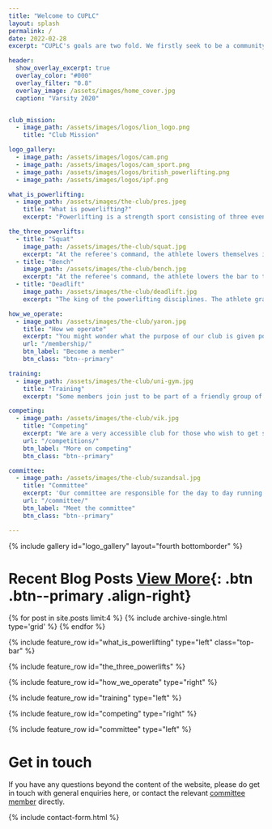 ```yaml
---
title: "Welcome to CUPLC"
layout: splash
permalink: /
date: 2022-02-28
excerpt: "CUPLC's goals are two fold. We firstly seek to be a community of people sharing a love of lifting. Our members comprise experienced international powerlifters holding national records to novice lifters just starting out. Secondly, we encourage and facilitate members competing wherever possible, including against Oxford at our annual Varsity match."

header:
  show_overlay_excerpt: true
  overlay_color: "#000"
  overlay_filter: "0.8"
  overlay_image: /assets/images/home_cover.jpg
  caption: "Varsity 2020"


club_mission:
  - image_path: /assets/images/logos/lion_logo.png
    title: "Club Mission"

logo_gallery:
  - image_path: /assets/images/logos/cam.png
  - image_path: /assets/images/logos/cam_sport.png
  - image_path: /assets/images/logos/british_powerlifting.png
  - image_path: /assets/images/logos/ipf.png

what_is_powerlifting:
  - image_path: /assets/images/the-club/pres.jpeg
    title: "What is powerlifting?"
    excerpt: "Powerlifting is a strength sport consisting of three events: the squat, the bench press and the deadlift, descriptions of which may be found below. The lifter gets three attempts at a 1 rep max for each lift. Your best successful attempts are summed, giving you a total. This total is what one seeks to optimise, given a certain weight class. "

the_three_powerlifts:
  - title: "Squat"
    image_path: /assets/images/the-club/squat.jpg
    excerpt: "At the referee's command, the athlete lowers themselves into a squatting position with the hips slightly below parallel position. The athlete then returns to a standing position."
  - title: "Bench"
    image_path: /assets/images/the-club/bench.jpg
    excerpt: "At the referee's command, the athlete lowers the bar to the chest, holding it motionless until the referee gives the press command. The athlete then pushes the weight up until the arms are straight and the elbows locked."
  - title: "Deadlift"
    image_path: /assets/images/the-club/deadlift.jpg
    excerpt: "The king of the powerlifting disciplines. The athlete grasps the bar which is resting on the platform floor, pulls the weight off the floor and assumes a standing erect position."

how_we_operate:
  - image_path: /assets/images/the-club/yaron.jpg
    title: "How we operate"
    excerpt: "You might wonder what the purpose of our club is given powerlifting is a solo sport. We advise and coach individuals in the best way to achieve their goals. We offer beginning coaching sessions at the start of the year, and regular team training sessions at the University Sports Centre almost every Saturday of full term from 4-6pm. We host in house competitions, for those who'd like to give competing a try in the comfort of our own gym. Our socials are also top class."
    url: "/membership/"
    btn_label: "Become a member"
    btn_class: "btn--primary"

training:
  - image_path: /assets/images/the-club/uni-gym.jpg
    title: "Training"
    excerpt: "Some members join just to be part of a friendly group of individuals who share a love of weight training, with no intention of ever competing. Some train to compete in Varsity, and some compete internationally. As such, there is no right way to train that suits all needs and abilities. Powerlifting is perfect for the busy Cambridge student looking to keep in shape, be part of a supportive team but not be tied into regimented training times. That said, any of us choose to train in the evenings at the University Sports Centre with others."

competing:
  - image_path: /assets/images/the-club/vik.jpg
    title: "Competing"
    excerpt: "We are a very accessible club for those who wish to get stronger, even those with no aspirations to compete. Everyone is welcome. While there is no obligation to, we encourage our members to give competing a go. While initially intimidating, competing can be a very satisfying and fulfilling experience, and the club is here to support newcomers to the sport. Our informal internal competitions provide an excellent opportunity to give it a go."
    url: "/competitions/"
    btn_label: "More on competing"
    btn_class: "btn--primary"

committee:
  - image_path: /assets/images/the-club/suzandsal.jpg
    title: "Committee"
    excerpt: 'Our committee are responsible for the day to day running of the club. We organise club events, socials, and internal competitions. We try to promote and spread the joy of powerlifting.'
    url: "/committee/"
    btn_label: "Meet the committee"
    btn_class: "btn--primary"

---
```



{% include gallery id="logo_gallery" layout="fourth bottomborder" %}

# Recent Blog Posts [View More](/blog/){: .btn .btn--primary .align-right}

<div class="entries-grid">
  {% for post in site.posts limit:4 %}
    {% include archive-single.html type='grid' %}
  {% endfor %}
</div>

{% include feature_row id="what_is_powerlifting" type="left" class="top-bar" %}

{% include feature_row id="the_three_powerlifts" %}

{% include feature_row id="how_we_operate" type="right" %}

{% include feature_row id="training" type="left" %}

{% include feature_row id="competing" type="right" %}

{% include feature_row id="committee" type="left" %}


# Get in touch
If you have any questions beyond the content of the website, please do get in touch with general enquiries here, or contact the relevant [committee member]({{site.url}}/{{site.baseurl}}/committee/) directly.

{% include contact-form.html %}
